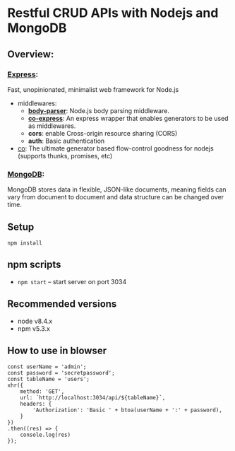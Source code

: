 # Restful CRUD APIs with Nodejs and MongoDB

## Overview:
### [Express](https://expressjs.com/):
Fast, unopinionated, minimalist web framework for Node.js
- middlewares:
  - **[body-parser](https://github.com/expressjs/body-parser)**: Node.js body parsing middleware.
  - **[co-express](https://github.com/mciparelli/co-express)**: An express wrapper that enables generators to be used as middlewares.
  - **cors**:  enable Cross-origin resource sharing (CORS)
   - **auth**:  Basic authentication
- [co](https://github.com/tj/co): The ultimate generator based flow-control goodness for nodejs (supports thunks, promises, etc)

### [MongoDB](https://www.mongodb.com/):
MongoDB stores data in flexible, JSON-like documents, meaning fields can vary from document to document and data structure can be changed over time.


Setup
---

```
npm install
```


## npm scripts

* `npm start` – start server on port 3034


## Recommended versions
- node v8.4.x
- npm v5.3.x


How to use in blowser
---

```
const userName = 'admin';
const password = 'secretpassword';
const tableName = 'users';
xhr({
    method: 'GET',
    url: `http://localhost:3034/api/${tableName}`,
    headers: {
    	'Authorization': 'Basic ' + btoa(userName + ':' + password),
    }
})
.then((res) => {
    console.log(res)
});
```

